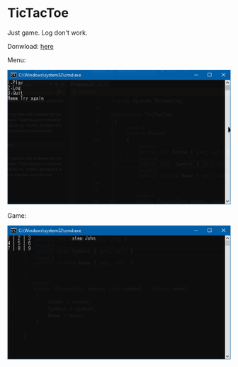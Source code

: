 # TicTacToe
Just game. Log don't work.

Donwload: [here](https://github.com/kimpors/TicTacToe/releases)

Menu:

![](Images/Menu.png)

Game:

![](Images/Game.png)

